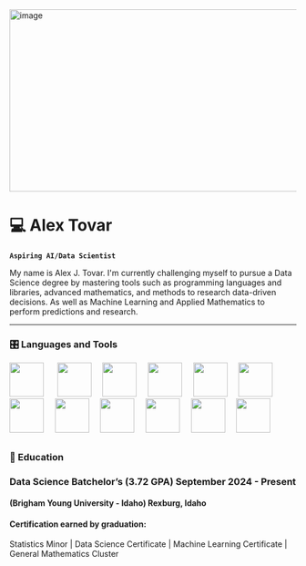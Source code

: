 <img width="1639" height="320" alt="image" src="https://github.com/user-attachments/assets/562c622d-b386-41ed-9d9c-24928b7e4ff5" />



# 💻 Alex Tovar

**`Aspiring AI/Data Scientist`**

My name is Alex J. Tovar. I'm currently challenging myself to pursue a Data Science degree by mastering tools such as programming languages and libraries, advanced mathematics, and methods to research data-driven decisions. As well as Machine Learning and Applied Mathematics to perform predictions and research.

------------------------------------------------------------------------

### 🎛️ Languages and Tools

<p align="left">
  <img src="https://cdn.jsdelivr.net/gh/devicons/devicon@latest/icons/mysql/mysql-original-wordmark.svg" height="60"/> &nbsp;&nbsp;&nbsp;&nbsp;
  <img src="https://cdn.jsdelivr.net/gh/devicons/devicon@latest/icons/r/r-original.svg" height="60"/> &nbsp;&nbsp;&nbsp;
  <img src="https://cdn.jsdelivr.net/gh/devicons/devicon@latest/icons/python/python-original.svg" height="60"/> &nbsp;&nbsp;&nbsp;
  <img src="https://cdn.jsdelivr.net/gh/devicons/devicon@latest/icons/docker/docker-original-wordmark.svg" height="60"/> &nbsp;&nbsp;&nbsp;
  <img src="https://cdn.jsdelivr.net/gh/devicons/devicon@latest/icons/tensorflow/tensorflow-original.svg" height="60"/> &nbsp;&nbsp;&nbsp;
  <img src="https://cdn.jsdelivr.net/gh/devicons/devicon@latest/icons/scikitlearn/scikitlearn-original.svg" height="60"/> &nbsp;&nbsp;&nbsp;
  <img src="https://cdn.jsdelivr.net/gh/devicons/devicon@latest/icons/googlecloud/googlecloud-original.svg" height="60"/> &nbsp;&nbsp;&nbsp;
  <img src="https://cdn.jsdelivr.net/gh/devicons/devicon@latest/icons/git/git-original.svg" height="60"/> &nbsp;&nbsp;&nbsp;
  <img src="https://cdn.jsdelivr.net/gh/devicons/devicon@latest/icons/rstudio/rstudio-original.svg" height="60"/> &nbsp;&nbsp;&nbsp;
  <img src="https://cdn.jsdelivr.net/gh/devicons/devicon@latest/icons/vscode/vscode-original.svg" height="60"/> &nbsp;&nbsp;&nbsp;
  <img src="https://cdn.jsdelivr.net/gh/devicons/devicon@latest/icons/amazonwebservices/amazonwebservices-original-wordmark.svg" height="60"/> &nbsp;&nbsp;&nbsp;
  <img src="https://cdn.jsdelivr.net/gh/devicons/devicon@latest/icons/apachespark/apachespark-original-wordmark.svg" height="60"/>
</p>


## 
### 🏫 Education 
### Data Science Batchelor’s (3.72 GPA)   September 2024 - Present 
#### (Brigham Young University - Idaho)    Rexburg, Idaho
#### Certification earned by graduation:
Statistics Minor | Data Science Certificate | Machine Learning Certificate | General Mathematics Cluster


          

